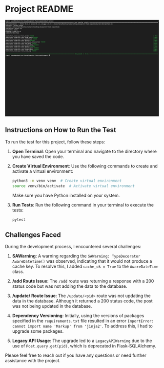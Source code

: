 # Project README

![Screenshot](/images/flask_blog_test_cmd.png)

## Instructions on How to Run the Test

To run the test for this project, follow these steps:

1. **Open Terminal**: Open your terminal and navigate to the directory where you have saved the code.

2. **Create Virtual Environment**: Use the following commands to create and activate a virtual environment:
   ```bash
   python3 -m venv venv  # Create virtual environment
   source venv/bin/activate  # Activate virtual environment
   ```
   Make sure you have Python installed on your system.

3. **Run Tests**: Run the following command in your terminal to execute the tests:
   ```bash
   pytest
   ```

## Challenges Faced

During the development process, I encountered several challenges:

1. **SAWarning**: A warning regarding the `SAWarning: TypeDecorator AwareDateTime()` was observed, indicating that it would not produce a cache key. To resolve this, I added `cache_ok = True` to the `AwareDateTime` class.

2. **/add Route Issue**: The `/add` route was returning a response with a 200 status code but was not adding the data to the database.

3. **/update/<pid> Route Issue**: The `/update/<pid>` route was not updating the data in the database. Although it returned a 200 status code, the post was not being updated in the database.

4. **Dependency Versioning**: Initially, using the versions of packages specified in the `requirements.txt` file resulted in an error `ImportError: cannot import name 'Markup' from 'jinja2'`. To address this, I had to upgrade some packages.

5. **Legacy API Usage**: The upgrade led to a `LegacyAPIWarning` due to the use of `Post.query.get(pid)`, which is deprecated in Flask-SQLAlchemy.

Please feel free to reach out if you have any questions or need further assistance with the project.
